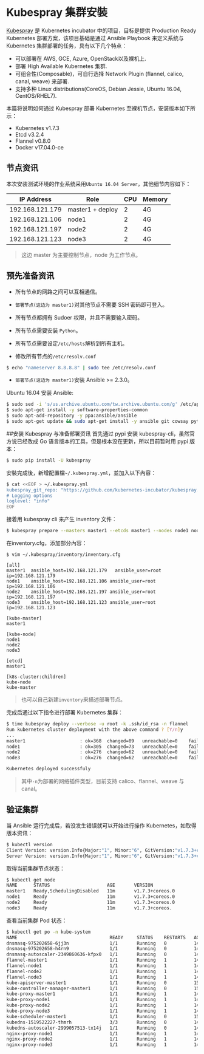 # Kubespray 集群安裝

[Kubespray](https://github.com/kubernetes-incubator/kubespray) 是 Kubernetes incubator 中的项目，目标是提供 Production Ready Kubernetes 部署方案，该项目基础是通过 Ansible Playbook 来定义系统与 Kubernetes 集群部署的任务，具有以下几个特点：

* 可以部署在 AWS, GCE, Azure, OpenStack以及裸机上.
* 部署 High Available Kubernetes 集群.
* 可组合性(Composable)，可自行选择 Network Plugin (flannel, calico, canal, weave) 来部署.
* 支持多种 Linux distributions(CoreOS, Debian Jessie, Ubuntu 16.04, CentOS/RHEL7).

本篇将说明如何通过 Kubespray 部署 Kubernetes 至裸机节点，安装版本如下所示：

* Kubernetes v1.7.3
* Etcd v3.2.4
* Flannel v0.8.0
* Docker v17.04.0-ce

## 节点资讯
本次安装测试环境的作业系统采用`Ubuntu 16.04 Server`，其他细节内容如下：

| IP Address      | Role             | CPU  | Memory |
| --------------- | ---------------- | ---- | ------ |
| 192.168.121.179 | master1 + deploy | 2    | 4G     |
| 192.168.121.106 | node1            | 2    | 4G     |
| 192.168.121.197 | node2            | 2    | 4G     |
| 192.168.121.123 | node3            | 2    | 4G     |

> 这边 master 为主要控制节点，node 为工作节点。

## 预先准备资讯

* 所有节点的网路之间可以互相通信。
* `部署节点(这边为 master1)`对其他节点不需要 SSH 密码即可登入。
* 所有节点都拥有 Sudoer 权限，并且不需要输入密码。
* 所有节点需要安装 `Python`。
* 所有节点需要设定`/etc/hosts`解析到所有主机。

* 修改所有节点的`/etc/resolv.conf`

```sh
$ echo "nameserver 8.8.8.8" | sudo tee /etc/resolv.conf
```

* `部署节点(这边为 master1)`安装 Ansible >= 2.3.0。

Ubuntu 16.04 安装 Ansible:
```sh
$ sudo sed -i 's/us.archive.ubuntu.com/tw.archive.ubuntu.com/g' /etc/apt/sources.list
$ sudo apt-get install -y software-properties-common
$ sudo apt-add-repository -y ppa:ansible/ansible
$ sudo apt-get update && sudo apt-get install -y ansible git cowsay python-pip python-netaddr libssl-dev
```

##安装 Kubespray 与准备部署资讯
首先通过 pypi 安装 kubespray-cli，虽然官方说已经改成 Go 语言版本的工具，但是根本没在更新，所以目前暂时用 pypi 版本：
```sh
$ sudo pip install -U kubespray
```

安裝完成後，新增配置檔`~/.kubespray.yml`，並加入以下內容：
```sh
$ cat <<EOF > ~/.kubespray.yml
kubespray_git_repo: "https://github.com/kubernetes-incubator/kubespray.git"
# Logging options
loglevel: "info"
EOF
```

接着用 kubespray cli 来产生 inventory 文件：
```sh
$ kubespray prepare --masters master1 --etcds master1 --nodes node1 node2 node3
```

在inventory.cfg，添加部分內容：
```
$ vim ~/.kubespray/inventory/inventory.cfg

[all]
master1  ansible_host=192.168.121.179   ansible_user=root ip=192.168.121.179
node1    ansible_host=192.168.121.106 ansible_user=root ip=192.168.121.106
node2    ansible_host=192.168.121.197 ansible_user=root ip=192.168.121.197
node3    ansible_host=192.168.121.123 ansible_user=root ip=192.168.121.123

[kube-master]
master1

[kube-node]
node1
node2
node3

[etcd]
master1

[k8s-cluster:children]
kube-node
kube-master
```
> 也可以自己新建`inventory`来描述部署节点。

完成后通过以下指令进行部署 Kubernetes 集群：
```sh
$ time kubespray deploy --verbose -u root -k .ssh/id_rsa -n flannel
Run kubernetes cluster deployment with the above command ? [Y/n]y
...
master1                    : ok=368  changed=89   unreachable=0    failed=0
node1                      : ok=305  changed=73   unreachable=0    failed=0
node2                      : ok=276  changed=62   unreachable=0    failed=0
node3                      : ok=276  changed=62   unreachable=0    failed=0

Kubernetes deployed successfuly
```
> 其中`-n`为部署的网络插件类型，目前支持 calico、flannel、weave 与 canal。

## 验证集群
当 Ansible 运行完成后，若没发生错误就可以开始进行操作 Kubernetes，如取得版本资讯：
```sh
$ kubectl version
Client Version: version.Info{Major:"1", Minor:"6", GitVersion:"v1.7.3+coreos.0", GitCommit:"9212f77ed8c169a0afa02e58dce87913c6387b3e", GitTreeState:"clean", BuildDate:"2017-04-04T00:32:53Z", GoVersion:"go1.8.3", Compiler:"gc", Platform:"linux/amd64"}
Server Version: version.Info{Major:"1", Minor:"6", GitVersion:"v1.7.3+coreos.0", GitCommit:"9212f77ed8c169a0afa02e58dce87913c6387b3e", GitTreeState:"clean", BuildDate:"2017-04-04T00:32:53Z", GoVersion:"go1.8.3", Compiler:"gc", Platform:"linux/amd64"}
```

取得当前集群节点状态：
```sh
$ kubectl get node
NAME      STATUS                     AGE       VERSION
master1   Ready,SchedulingDisabled   11m       v1.7.3+coreos.0
node1     Ready                      11m       v1.7.3+coreos.0
node2     Ready                      11m       v1.7.3+coreos.0
node3     Ready                      11m       v1.7.3+coreos.
```

查看当前集群 Pod 状态：
```sh
$ kubectl get po -n kube-system
NAME                                  READY     STATUS    RESTARTS   AGE
dnsmasq-975202658-6jj3n               1/1       Running   0          14m
dnsmasq-975202658-h4rn9               1/1       Running   0          14m
dnsmasq-autoscaler-2349860636-kfpx0   1/1       Running   0          14m
flannel-master1                       1/1       Running   1          14m
flannel-node1                         1/1       Running   1          14m
flannel-node2                         1/1       Running   1          14m
flannel-node3                         1/1       Running   1          14m
kube-apiserver-master1                1/1       Running   0          15m
kube-controller-manager-master1       1/1       Running   0          15m
kube-proxy-master1                    1/1       Running   1          14m
kube-proxy-node1                      1/1       Running   1          14m
kube-proxy-node2                      1/1       Running   1          14m
kube-proxy-node3                      1/1       Running   1          14m
kube-scheduler-master1                1/1       Running   0          15m
kubedns-1519522227-thmrh              3/3       Running   0          14m
kubedns-autoscaler-2999057513-tx14j   1/1       Running   0          14m
nginx-proxy-node1                     1/1       Running   1          14m
nginx-proxy-node2                     1/1       Running   1          14m
nginx-proxy-node3                     1/1       Running   1          14m
```

